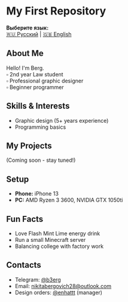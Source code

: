 # My First Repository

**Выберите язык:**  
[🇷🇺 Русский](README.md) | [🇬🇧 English](README.en.md)

## About Me

Hello! I'm Berg.  
▫️ 2nd year Law student  
▫️ Professional graphic designer  
▫️ Beginner programmer  

## Skills & Interests
- Graphic design (5+ years experience)
- Programming basics

## My Projects
(Coming soon - stay tuned!)

## Setup
- **Phone:** iPhone 13
- **PC:** AMD Ryzen 3 3600, NVIDIA GTX 1050ti

## Fun Facts
- Love Flash Mint Lime energy drink
- Run a small Minecraft server
- Balancing college with factory work

## Contacts
- Telegram: [@b3erg](https://t.me/b3erg)
- Email: nikitabergovich28@outlook.com
- Design orders: [@enhattt](https://t.me/enhattt) (manager)
